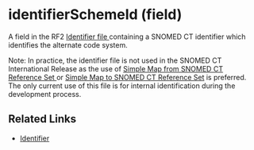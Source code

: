 # identifierSchemeId (field)

A field in the RF2 [Identifier file ](identifier-file.md)containing a SNOMED CT identifier which identifies the alternate code system.

Note: In practice, the identifier file is not used in the SNOMED CT International Release as the use of [Simple Map from SNOMED CT Reference Set ](../../../reference-set-release-file-specification/5.2-reference-set-types/5.2.3-map-reference-sets/5.2.3.1-simple-map-from-snomed-ct-reference-set.md)or [Simple Map to SNOMED CT Reference Set](../../../reference-set-release-file-specification/5.2-reference-set-types/5.2.3-map-reference-sets/5.2.3.2-simple-map-to-snomed-ct-reference-set.md) is preferred. The only current use of this file is for internal identification during the development process.

## Related Links

* [Identifier](identifier-file.md)
